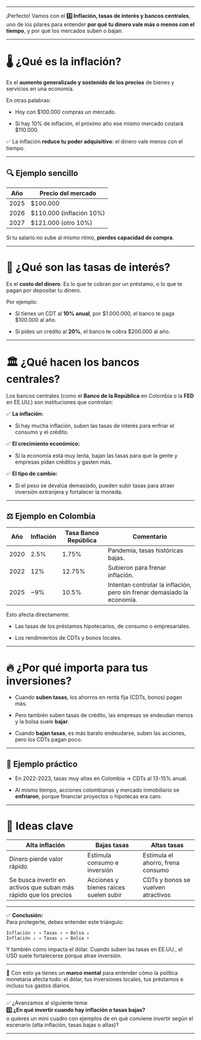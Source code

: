 ___
¡Perfecto! Vamos con el **4️⃣ Inflación, tasas de interés y bancos centrales**, uno de los pilares para entender **por qué tu dinero vale más o menos con el tiempo**, y por qué los mercados suben o bajan.

---

# 🌡️ ¿Qué es la inflación?

Es el **aumento generalizado y sostenido de los precios** de bienes y servicios en una economía.

En otras palabras:

- Hoy con $100.000 compras un mercado.
    
- Si hay 10% de inflación, el próximo año ese mismo mercado costará $110.000.
    

✅ La inflación **reduce tu poder adquisitivo**: el dinero vale menos con el tiempo.

---

## 🔍 Ejemplo sencillo

|Año|Precio del mercado|
|---|---|
|2025|$100.000|
|2026|$110.000 (inflación 10%)|
|2027|$121.000 (otro 10%)|

Si tu salario no sube al mismo ritmo, **pierdes capacidad de compra**.

---

# 🏦 ¿Qué son las tasas de interés?

Es el **costo del dinero**. Es lo que te cobran por un préstamo, o lo que te pagan por depositar tu dinero.

Por ejemplo:

- Si tienes un CDT al **10% anual**, por $1.000.000, el banco te paga $100.000 al año.
    
- Si pides un crédito al **20%**, el banco te cobra $200.000 al año.
    

---

# 🏛️ ¿Qué hacen los bancos centrales?

Los bancos centrales (como el **Banco de la República** en Colombia o la **FED** en EE.UU.) son instituciones que controlan:

✅ **La inflación:**

- Si hay mucha inflación, suben las tasas de interés para enfriar el consumo y el crédito.
    

✅ **El crecimiento económico:**

- Si la economía está muy lenta, bajan las tasas para que la gente y empresas pidan créditos y gasten más.
    

✅ **El tipo de cambio:**

- Si el peso se devalúa demasiado, pueden subir tasas para atraer inversión extranjera y fortalecer la moneda.
    

---

## ⚖️ Ejemplo en Colombia

|Año|Inflación|Tasa Banco República|Comentario|
|---|---|---|---|
|2020|2.5%|1.75%|Pandemia, tasas históricas bajas.|
|2022|12%|12.75%|Subieron para frenar inflación.|
|2025|~9%|10.5%|Intentan controlar la inflación, pero sin frenar demasiado la economía.|

Esto afecta directamente:

- Las tasas de los préstamos hipotecarios, de consumo o empresariales.
    
- Los rendimientos de CDTs y bonos locales.
    

---

# 🔥 ¿Por qué importa para tus inversiones?

- Cuando **suben tasas**, los ahorros en renta fija (CDTs, bonos) pagan más.
    
- Pero también suben tasas de crédito, las empresas se endeudan menos y la bolsa suele **bajar**.
    
- Cuando **bajan tasas**, es más barato endeudarse, suben las acciones, pero los CDTs pagan poco.
    

---

## 🚀 Ejemplo práctico

- En 2022-2023, tasas muy altas en Colombia → CDTs al 13-15% anual.
    
- Al mismo tiempo, acciones colombianas y mercado inmobiliario se **enfriaron**, porque financiar proyectos o hipotecas era caro.
    

---

# 📝 Ideas clave

|Alta inflación|Bajas tasas|Altas tasas|
|---|---|---|
|Dinero pierde valor rápido|Estimula consumo e inversión|Estimula el ahorro, frena consumo|
|Se busca invertir en activos que suban más rápido que los precios|Acciones y bienes raíces suelen subir|CDTs y bonos se vuelven atractivos|

---

✅ **Conclusión:**  
Para protegerte, debes entender este triángulo:

```
Inflación ↑ → Tasas ↑ → Bolsa ↓
Inflación ↓ → Tasas ↓ → Bolsa ↑
```

Y también cómo impacta el dólar. Cuando suben las tasas en EE.UU., el USD suele fortalecerse porque atrae inversión.

---

🎯 Con esto ya tienes un **marco mental** para entender cómo la política monetaria afecta todo: el dólar, tus inversiones locales, tus préstamos e incluso tus gastos diarios.

---

✅ ¿Avanzamos al siguiente tema:  
**5️⃣ ¿En qué invertir cuando hay inflación o tasas bajas?**  
o quieres un mini cuadro con ejemplos de en qué conviene invertir según el escenario (alta inflación, tasas bajas o altas)?

___
